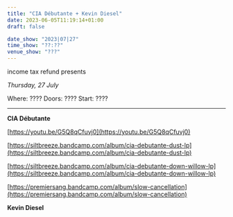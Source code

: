 ```yaml
---
title: "CIA Débutante + Kevin Diesel"
date: 2023-06-05T11:19:14+01:00
draft: false

date_show: "2023|07|27"
time_show: "??:??"
venue_show: "???"
---
```



income tax refund presents

<!-- ![CIA Débutante + Kevin Diesel](../../posters/2023-07-27.jpg) -->

*Thursday, 27 July*

Where: ????
Doors: ????
Start: ????


----

**CIA Débutante** 

[https://youtu.be/G5Q8qCfuvj0](https://youtu.be/G5Q8qCfuvj0)

[https://siltbreeze.bandcamp.com/album/cia-debutante-dust-lp](https://siltbreeze.bandcamp.com/album/cia-debutante-dust-lp)

[https://siltbreeze.bandcamp.com/album/cia-debutante-down-willow-lp](https://siltbreeze.bandcamp.com/album/cia-debutante-down-willow-lp)

[https://premiersang.bandcamp.com/album/slow-cancellation](https://premiersang.bandcamp.com/album/slow-cancellation)


**Kevin Diesel** 
